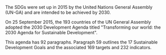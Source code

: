 The SDGs were set up in 2015 by the United Nations General Assembly (UN-GA) and are intended to be achieved by 2030.

On 25 September 2015, the 193 countries of the UN General Assembly adopted the 2030 Development Agenda titled "Transforming our world: the 2030 Agenda for Sustainable Development".

This agenda has 92 paragraphs. Paragraph 59 outlines the 17 Sustainable Development Goals and the associated 169 targets and 232 indicators. 
